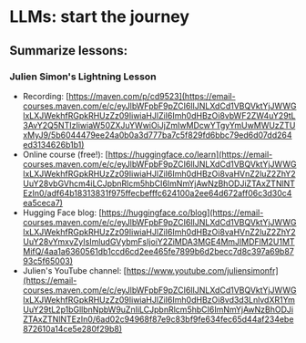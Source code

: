 # LLMs: start the journey

## Summarize lessons:
### Julien Simon's Lightning Lesson 
- Recording: [https://maven.com/p/cd9523](https://email-courses.maven.com/e/c/eyJlbWFpbF9pZCI6IlJNLXdCd1VBQVktYjJWWGlxLXJWekhfRGpkRHUzZz09IiwiaHJlZiI6Imh0dHBzOi8vbWF2ZW4uY29tL3AvY2Q5NTIzIiwiaW50ZXJuYWwiOiJjZmIwMDcwYTgyYmUwMWUzZTUxMyJ9/5b6044479ee24a0b0a3d777ba7c5f829fd6bbc79ed6d07dd264ed3134626b1b1)
- Online course (free!): [https://huggingface.co/learn](https://email-courses.maven.com/e/c/eyJlbWFpbF9pZCI6IlJNLXdCd1VBQVktYjJWWGlxLXJWekhfRGpkRHUzZz09IiwiaHJlZiI6Imh0dHBzOi8vaHVnZ2luZ2ZhY2UuY28vbGVhcm4iLCJpbnRlcm5hbCI6ImNmYjAwNzBhODJiZTAxZTNlNTEzIn0/adf64b18313831f975ffecbefffc624100a2ee64d672aff06c3d30c4ea5ceca7)
- Hugging Face blog: [https://huggingface.co/blog](https://email-courses.maven.com/e/c/eyJlbWFpbF9pZCI6IlJNLXdCd1VBQVktYjJWWGlxLXJWekhfRGpkRHUzZz09IiwiaHJlZiI6Imh0dHBzOi8vaHVnZ2luZ2ZhY2UuY28vYmxvZyIsImludGVybmFsIjoiY2ZiMDA3MGE4MmJlMDFlM2U1MTMifQ/4aa1a6360561db1ccd6cd2ee465fe7899b6d2becc7d8c397a69b8793c5f65003)
- Julien's YouTube channel: [https://www.youtube.com/juliensimonfr](https://email-courses.maven.com/e/c/eyJlbWFpbF9pZCI6IlJNLXdCd1VBQVktYjJWWGlxLXJWekhfRGpkRHUzZz09IiwiaHJlZiI6Imh0dHBzOi8vd3d3LnlvdXR1YmUuY29tL2p1bGllbnNpbW9uZnIiLCJpbnRlcm5hbCI6ImNmYjAwNzBhODJiZTAxZTNlNTEzIn0/6ad02c94968f87e9c83bf9fe634fec65d44af234ebe872610a14ce5e280f29b8)
